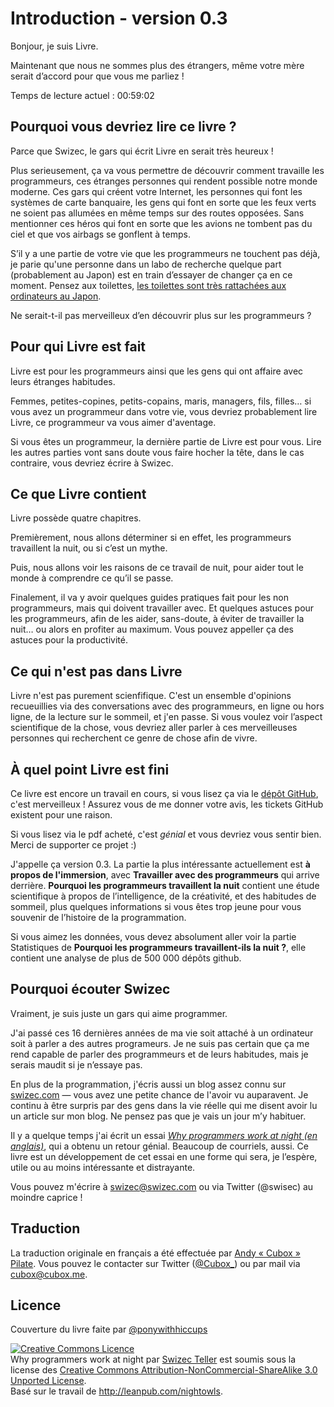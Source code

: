 <!-- # Introduction - version 0.3 -->

# Introduction - version 0.3

<!-- Hello, I am Book. -->

Bonjour, je suis Livre.

<!-- Now that we're not strangers anymore even your mother would agree you can talk to me! -->

Maintenant que nous ne sommes plus des étrangers, même votre mère serait d’accord pour que vous me parliez !

<!-- Current reading time: 00:59:02 -->

Temps de lecture actuel : 00:59:02

<!-- ## Why should you read this book? -->

## Pourquoi vous devriez lire ce livre ?

<!-- Because Swizec, the guy writing Book, will be very happy if you do! -->

Parce que Swizec, le gars qui écrit Livre en serait très heureux !

<!-- More importantly, it will let you in on the inner workings of programmers, those strange people making your modern life possible. The guys creating your internet, the lasses who make credit card systems, those people making sure opposing streets on a crossroads don't get green lights at the same time. Not to mention the heroes making sure airplanes don't fall out of the sky and your airbags deploy on time. -->

Plus serieusement, ça va vous permettre de découvrir comment travaille les programmeurs, ces étranges personnes qui rendent possible notre monde moderne. Ces gars qui créent votre Internet, les personnes qui font les systèmes de carte banquaire, les gens qui font en sorte que les feux verts ne soient pas allumées en même temps sur des routes opposées. Sans mentionner ces héros qui font en sorte que les avions ne tombent pas du ciel et que vos airbags se gonflent à temps.

<!-- If there's a part of your life that programmers have yet to touch, I bet somebody in a research lab somewhere (probably Japan) is trying to change that as we speak. Think of toilets, [toilets have a lot of computers attached in Japan](http://priceonomics.com/toilets/). -->

S’il y a une partie de votre vie que les programmeurs ne touchent pas déjà, je parie qu'une personne dans un labo de recherche quelque part (probablement au Japon) est en train d’essayer de changer ça en ce moment. Pensez aux toilettes, [les toilettes sont très rattachées aux ordinateurs au Japon](http://priceonomics.com/toilets/).

<!-- Wouldn't it be marvelous to find out more about programmers? -->

Ne serait-t-il pas merveilleux d’en découvrir plus sur les programmeurs ?

<!-- ## Whom Book is for -->

## Pour qui Livre est fait

<!-- Book is for programmers and the people who have to deal with programmers' strange habits all the time. -->

Livre est pour les programmeurs ainsi que les gens qui ont affaire avec leurs étranges habitudes.

<!-- Wives, girlfriends, boyfriends, husbands, managers, sons, daughters ...  if there's a programmer in your life, you should probably read Book, it will make your programmer like you even more than they already do. -->

Femmes, petites-copines, petits-copains, maris, managers, fils, filles… si vous avez un programmeur dans votre vie, vous devriez probablement lire Livre, ce programmeur va vous aimer d'aventage.

<!-- If you're a programmer, the last part of Book is for you. Reading the other parts might make you nod your head in agreement, if it doesn't, you should write to Swizec. -->

Si vous êtes un programmeur, la dernière partie de Livre est pour vous. Lire les autres parties vont sans doute vous faire hocher la tête, dans le cas contraire, vous devriez écrire à Swizec.

<!-- ## What Book contains -->

## Ce que Livre contient

<!-- There are four sections to Book. -->

Livre possède quatre chapitres.

<!-- First we'll explore whether programmers do in fact work at night or that's more of a myth than not. -->

Premièrement, nous allons déterminer si en effet, les programmeurs travaillent la nuit, ou si c’est un mythe.

<!-- Then we'll see some reasons about why they work at night to help everyone understand what's going on. -->

Puis, nous allons voir les raisons de ce travail de nuit, pour aider tout le monde à comprendre ce qu’il se passe.

<!-- Lastly, there's going to be some practical guides aimed first at people who aren't programmers but have to deal with them. And some tips for programmers themselves to help them, perhaps, avoid working at night … or just get more out of the night. You could call them productivity tips. -->

Finalement, il va y avoir quelques guides pratiques fait pour les non programmeurs, mais qui doivent travailler avec. Et quelques astuces pour les programmeurs, afin de les aider, sans-doute, à éviter de travailler la nuit… ou alors en profiter au maximum. Vous pouvez appeller ça des astuces pour la productivité.

<!-- ## What is not in Book -->

## Ce qui n'est pas dans Livre

<!-- Book is not hard science. It's a collection of opinions weighed by conversations with other programmers online and off, reading some research about sleep and so on. If you want to look at hard science on the subject, you should talk to some of the wonderful people who research this stuff for a living. -->

Livre n'est pas purement scienfifique. C'est un ensemble d'opinions recueuillies via des conversations avec des programmeurs, en ligne ou hors ligne, de la lecture sur le sommeil, et j'en passe. Si vous voulez voir l’aspect scientifique de la chose, vous devriez aller parler à ces merveilleuses personnes qui recherchent ce genre de chose afin de vivre.

<!-- ## How finished is Book -->

## À quel point Livre est fini

<!-- This Book is still a work in progress, if you are reading via [the Github repository](https://github.com/Swizec/nightowls), that's wonderful! Make sure to give me your feedback, Github Issues exist for a reason. -->

Ce livre est encore un travail en cours, si vous lisez ça via le [dépôt GitHub](https://github.com/Swizec/nightowls), c'est merveilleux ! Assurez vous de me donner votre avis, les tickets GitHub existent pour une raison.

<!-- If you're already reading via purchased pdf, that's _awesome_ and you should feel good. Thanks for supporting this project :) -->

Si vous lisez via le pdf acheté, c'est _génial_ et vous devriez vous sentir bien. Merci de supporter ce projet :)

<!-- I am calling this version 0.3. The most interesting section right now is **About flow**, with **Working with programmers** coming in as a close second. **Why programmers work at night** contains some interesting science about intelligence, creativity and sleeping habits, plus a bit of cool trivia if you're too young to remember hacking history. -->

J'appelle ça version 0.3. La partie la plus intéressante actuellement est **à propos de l'immersion**, avec **Travailler avec des programmeurs** qui arrive derrière. **Pourquoi les programmeurs travaillent la nuit** contient une étude scientifique à propos de l’intelligence, de la créativité, et des habitudes de sommeil, plus quelques informations si vous êtes trop jeune pour vous souvenir de l’histoire de la programmation. 

<!-- If you like data, you should definitely check out the Statistics part of **Do programmers work at night?**, it contains an analysis of some 500,000 github repositories. -->

Si vous aimez les données, vous devez absolument aller voir la partie Statistiques de **Pourquoi les programmeurs travaillent-ils la nuit ?**, elle contient une analyse de plus de 500 000 dépôts github.

<!-- ## Why listen to Swizec -->

## Pourquoi écouter Swizec

<!-- Really, I'm just a guy who loves programming. -->

Vraiment, je suis juste un gars qui aime programmer.

<!-- I have spent the past 16 years of my life either attached to a  computer or talking to other programmers for most of my waking life. Not sure that makes me suitable to talk about programmers and their habits, but I'll be damned if I don't try. -->

J'ai passé ces 16 dernières années de ma vie soit attaché à un ordinateur soit à parler a des autres programeurs. Je ne suis pas certain que ça me rend capable de parler des programmeurs et de leurs habitudes, mais je serais maudit si je n’essaye pas.

<!-- Aside from programming, I also write a reasonably well read blog at [swizec.com](http://swizec.com) - there's a tiny chance you've seen it before. I keep being surprised by real life people mentioning they've read something on my blog. Don't think I will ever get used to that. -->

En plus de la programmation, j'écris aussi un blog assez connu sur [swizec.com](http://swizec.com) — vous avez une petite chance de l'avoir vu auparavent. Je continu à être surpris par des gens dans la vie réelle qui me disent avoir lu un article sur mon blog. Ne pensez pas que je vais un jour m’y habituer.

<!-- Some time ago I wrote an essay _[Why programmers work at night](http://swizec.com/blog/why-programmers-work-at-night/swizec/3198)_, which got an amazing response. Plenty of email too. This book is an expansion of that essay into a form that will hopefully be useful or at least interesting and entertaining. -->

Il y a quelque temps j'ai écrit un essai _[Why programmers work at night (en anglais)](http://swizec.com/blog/why-programmers-work-at-night/swizec/3198)_, qui a obtenu un retour génial. Beaucoup de courriels, aussi. Ce livre est un développement de cet essai en une forme qui sera, je l’espère, utile ou au moins intéressante et distrayante.

<!-- You should write to me at swizec@swizec.com or ping me on twitter (@swizec) on the slightest whim! -->

Vous pouvez m'écrire à swizec@swizec.com ou via Twitter (@swisec) au moindre caprice !

## Traduction

La traduction originale en français a été effectuée par [Andy « Cubox » Pilate](http://cubox.me). Vous pouvez le contacter sur Twitter ([@Cubox_](https://twitter.com/Cubox_)) ou par mail via cubox@cubox.me.

<!-- People helping the translation here. -->

<!-- ## License -->

## Licence

<!-- Book cover courtesy of [@ponywithhiccups](https://twitter.com/ponywithhiccups) -->

Couverture du livre faite par [@ponywithhiccups](https://twitter.com/ponywithhiccups)

<!-- <a rel="license" href="http://creativecommons.org/licenses/by-nc-sa/3.0/deed.en_GB"><img alt="Creative Commons Licence" style="border-width:0" src="http://i.creativecommons.org/l/by-nc-sa/3.0/88x31.png" /></a><br /><span xmlns:dct="http://purl.org/dc/terms/" href="http://purl.org/dc/dcmitype/Text" property="dct:title" rel="dct:type">Why programmers work at night</span> by <a xmlns:cc="http://creativecommons.org/ns#" href="http://swizec.com" property="cc:attributionName" rel="cc:attributionURL">Swizec Teller</a> is licensed under a <a rel="license" href="http://creativecommons.org/licenses/by-nc-sa/3.0/deed.en_GB">Creative Commons Attribution-NonCommercial-ShareAlike 3.0 Unported License</a>.<br />Based on a work at <a xmlns:dct="http://purl.org/dc/terms/" href="http://leanpub.com/nightowls" rel="dct:source">http://leanpub.com/nightowls</a>. -->

<a rel="license" href="http://creativecommons.org/licenses/by-nc-sa/3.0/deed.en_GB"><img alt="Creative Commons Licence" style="border-width:0" src="http://i.creativecommons.org/l/by-nc-sa/3.0/88x31.png" /></a><br /><span xmlns:dct="http://purl.org/dc/terms/" href="http://purl.org/dc/dcmitype/Text" property="dct:title" rel="dct:type">Why programmers work at night</span> par <a xmlns:cc="http://creativecommons.org/ns#" href="http://swizec.com" property="cc:attributionName" rel="cc:attributionURL">Swizec Teller</a> est soumis sous la license des <a rel="license" href="http://creativecommons.org/licenses/by-nc-sa/3.0/deed.en_GB">Creative Commons Attribution-NonCommercial-ShareAlike 3.0 Unported License</a>.<br />Basé sur le travail de <a xmlns:dct="http://purl.org/dc/terms/" href="http://leanpub.com/nightowls" rel="dct:source">http://leanpub.com/nightowls</a>.

